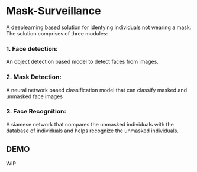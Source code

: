 # Mask-Surveillance

A deeplearning based solution for identying individuals not wearing a mask. The solution comprises of three modules:

### 1. Face detection:
An object detection based model to detect faces from images.

### 2. Mask Detection:
A neural network based classification model that can classify masked and unmasked face images

### 3. Face Recognition:
A siamese network that compares the unmasked individuals with the database of individuals and helps recognize the unmasked individuals.


## DEMO
WIP
